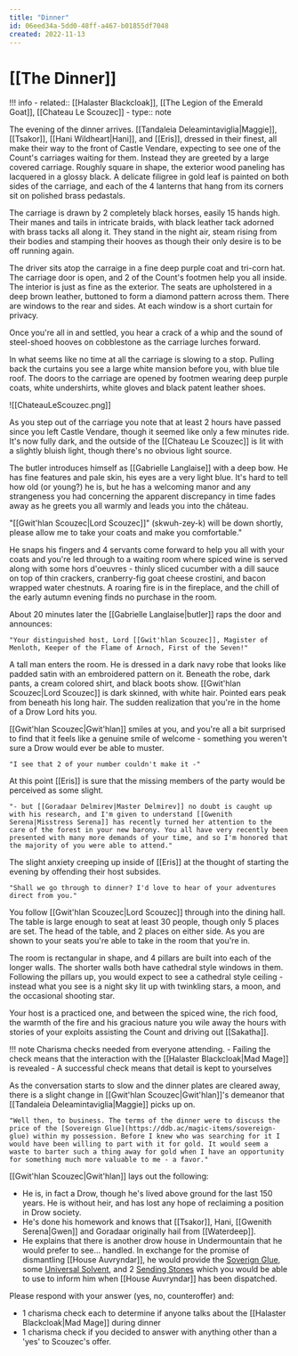 ```yaml
---
title: "Dinner"
id: 06eed34a-5dd0-48ff-a467-b01855df7048
created: 2022-11-13
---
```


# [[The Dinner]]

!!! info
    - related:: [[Halaster Blackcloak]], [[The Legion of the Emerald Goat]], [[Chateau Le Scouzec]]
    - type:: note

The evening of the dinner arrives. [[Tandaleia Deleamintaviglia|Maggie]], [[Tsakor]], [[Hani Wildheart|Hani]], and [[Eris]], dressed in their finest, all make their way to the front of Castle Vendare, expecting to see one of the Count's carriages waiting for them. Instead they are greeted by a large covered carriage. Roughly square in shape, the exterior wood paneling has lacquered in a glossy black. A delicate filigree in gold leaf is painted on both sides of the carriage, and each of the 4 lanterns that hang from its corners sit on polished brass pedastals.

The carriage is drawn by 2 completely black horses, easily 15 hands high. Their manes and tails in intricate braids, with black leather tack adorned with brass tacks all along it. They stand in the night air, steam rising from their bodies and stamping their hooves as though their only desire is to be off running again.

The driver sits atop the carraige in a fine deep purple coat and tri-corn hat. The carriage door is open, and 2 of the Count's footmen help you all inside. The interior is just as fine as the exterior. The seats are upholstered in a deep brown leather, buttoned to form a diamond pattern across them. There are windows to the rear and sides. At each window is a short curtain for privacy.

Once you're all in and settled, you hear a crack of a whip and the sound of steel-shoed hooves on cobblestone as the carriage lurches forward.

In what seems like no time at all the carriage is slowing to a stop. Pulling back the curtains you see a large white mansion before you, with blue tile roof. The doors to the carriage are opened by footmen wearing deep purple coats, white undershirts, white gloves and black patent leather shoes. 

![[ChateauLeScouzec.png]]

As you step out of the carriage you note that at least 2 hours have passed since you left Castle Vendare, though it seemed like only a few minutes ride. It's now fully dark, and the outside of the  [[Chateau Le Scouzec]] is lit with a slightly bluish light, though there's no obvious light source.

The butler introduces himself as [[Gabrielle Langlaise]] with a deep bow. He has fine features and pale skin, his eyes are a very light blue. It's hard to tell how old (or young?) he is, but he has a welcoming manor and any strangeness you had concerning the apparent discrepancy in time fades away as he greets you all warmly and leads you into the château. 

"[[Gwit'hlan Scouzec|Lord Scouzec]]" (skwuh-zey-k) will be down shortly, please allow me to take your coats and make you comfortable."

He snaps his fingers and 4 servants come forward to help you all with your coats and you're led through to a waiting room where spiced wine is served along with some hors d'oeuvres - thinly sliced cucumber with a dill sauce on top of thin crackers, cranberry-fig goat cheese crostini, and bacon wrapped water chestnuts. A roaring fire is in the fireplace, and the chill of the early autumn evening finds no purchase in the room.

About 20 minutes later the [[Gabrielle Langlaise|butler]] raps the door and announces:

    "Your distinguished host, Lord [[Gwit'hlan Scouzec]], Magister of Menloth, Keeper of the Flame of Arnoch, First of the Seven!"

A tall man enters the room. He is dressed in a dark navy robe that looks like padded satin with an embroidered pattern on it. Beneath the robe, dark pants, a cream colored shirt, and black boots show. [[Gwit'hlan Scouzec|Lord Scouzec]] is dark skinned, with white hair. Pointed ears peak from beneath his long hair. The sudden realization that you're in the home of a Drow Lord hits you.

[[Gwit'hlan Scouzec|Gwit'hlan]] smiles at you, and you're all a bit surprised to find that it feels like a genuine smile of welcome - something you weren't sure a Drow would ever be able to muster.

    "I see that 2 of your number couldn't make it -"

At this point [[Eris]] is sure that the missing members of the party would be perceived as some slight.

    "- but [[Goradaar Delmirev|Master Delmirev]] no doubt is caught up with his research, and I'm given to understand [[Gwenith Serena|Misstress Serena]] has recently turned her attention to the care of the forest in your new barony. You all have very recently been presented with many more demands of your time, and so I'm honored that the majority of you were able to attend."

The slight anxiety creeping up inside of [[Eris]] at the thought of starting the evening by offending their host subsides.

    "Shall we go through to dinner? I'd love to hear of your adventures direct from you."

You follow [[Gwit'hlan Scouzec|Lord Scouzec]] through into the dining hall. The table is large enough to seat at least 30 people, though only 5 places are set. The head of the table, and 2 places on either side. As you are shown to your seats you're able to take in the room that you're in.

The room is rectangular in shape, and 4 pillars are built into each of the longer walls. The shorter walls both have cathedral style windows in them. Following the pillars up, you would expect to see a cathedral style ceiling - instead what you see is a night sky lit up with twinkling stars, a moon, and the occasional shooting star.

Your host is a practiced one, and between the spiced wine, the rich food, the warmth of the fire and his gracious nature you wile away the hours with stories of your exploits assisting the Count and driving out [[Sakatha]].

!!! note
    Charisma checks needed from everyone attending.
    - Failing the check means that the interaction with the [[Halaster Blackcloak|Mad Mage]] is revealed
    - A successful check means that detail is kept to yourselves

As the conversation starts to slow and the dinner plates are cleared away, there is a slight change in [[Gwit'hlan Scouzec|Gwit'hlan]]'s demeanor that [[Tandaleia Deleamintaviglia|Maggie]] picks up on.

    "Well then, to business. The terms of the dinner were to discuss the price of the [Sovereign Glue](https://ddb.ac/magic-items/sovereign-glue) within my possession. Before I knew who was searching for it I would have been willing to part with it for gold. It would seem a waste to barter such a thing away for gold when I have an opportunity for something much more valuable to me - a favor."

[[Gwit'hlan Scouzec|Gwit'hlan]] lays out the following:

- He is, in fact a Drow, though he's lived above ground for the last 150 years. He is without heir, and has lost any hope of reclaiming a position in Drow society.
- He's done his homework and knows that [[Tsakor]], Hani, [[Gwenith Serena|Gwen]] and Goradaar originally hail from [[Waterdeep]].
- He explains that there is another drow house in Undermountain that he would prefer to see... handled. In exchange for the promise of dismantling [[House Auvryndar]], he would provide the [Soverign Glue](https://ddb.ac/magic-items/soverign-glue), some [Universal Solvent](https://ddb.ac/magic-items/universal-solvent), and 2 [Sending Stones](https://ddb.ac/magic-items/sending-stone)  which you would be able to use to inform him when [[House Auvryndar]] has been dispatched.

Please respond with your answer (yes, no, counteroffer) and:

- 1 charisma check each to determine if anyone talks about the [[Halaster Blackcloak|Mad Mage]] during dinner
- 1 charisma check if you decided to answer with anything other than a 'yes' to Scouzec's offer.